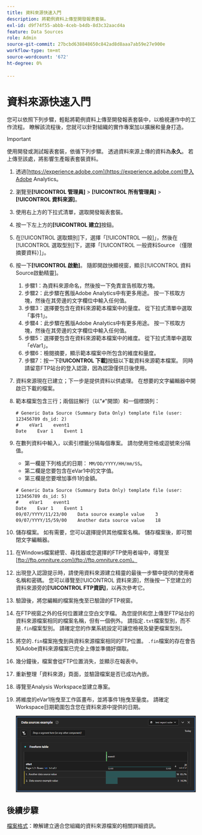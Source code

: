 ```yaml
---
title: 資料來源快速入門
description: 將範例資料上傳至開發報表套裝。
exl-id: d9f74f55-abbb-4ceb-b4db-8d3c32aacd4a
feature: Data Sources
role: Admin
source-git-commit: 27bcbd638848650c842ad8d8aaa7ab59e27e900e
workflow-type: tm+mt
source-wordcount: '672'
ht-degree: 0%

---
```


# 資料來源快速入門

您可以依照下列步驟，輕鬆將範例資料上傳至開發報表套裝中，以檢視運作中的工作流程。 瞭解該流程後，您就可以針對組織的實作專案加以擴展和量身打造。

>[!IMPORTANT]
>
>使用開發或測試報表套裝，依循下列步驟。 透過資料來源上傳的資料為&#x200B;**永久**。 若上傳至該處，將影響生產報表套裝資料。

1. 透過[https://experience.adobe.com](https://experience.adobe.com)登入Adobe Analytics。
1. 瀏覽至&#x200B;**[!UICONTROL 管理員]** > **[!UICONTROL 所有管理員]** > **[!UICONTROL 資料來源]**。
1. 使用右上方的下拉式清單，選取開發報表套裝。
1. 按一下左上方的&#x200B;**[!UICONTROL 建立]**&#x200B;按鈕。
1. 在[!UICONTROL 選取類別]下，選擇「[!UICONTROL 一般]」，然後在[!UICONTROL 選取型別]下，選擇「[!UICONTROL 一般資料Source （僅限摘要資料）]」。
1. 按一下&#x200B;**[!UICONTROL 啟動]**。 隨即開啟快顯視窗，顯示[!UICONTROL 資料Source啟動精靈]。
   1. 步驟1：為資料來源命名，然後按一下免責宣告核取方塊。
   1. 步驟2：此步驟在舊版Adobe Analytics中有更多用途。 按一下核取方塊，然後在其旁邊的文字欄位中輸入任何值。
   1. 步驟3：選擇要包含在資料來源範本檔案中的量度。 從下拉式清單中選取「事件1」。
   1. 步驟4：此步驟在舊版Adobe Analytics中有更多用途。 按一下核取方塊，然後在其旁邊的文字欄位中輸入任何值。
   1. 步驟5：選擇要包含在資料來源範本檔案中的維度。 從下拉式清單中選取「eVar1」。
   1. 步驟6：檢閱摘要，顯示範本檔案中所包含的維度和量度。
   1. 步驟7：按一下&#x200B;**[!UICONTROL 下載]**&#x200B;按鈕以下載資料來源範本檔案。 同時請留意FTP站台的登入認證，因為認證僅供日後使用。
1. 資料來源現在已建立；下一步是提供資料以供處理。 在想要的文字編輯器中開啟已下載的檔案。
1. 範本檔案包含三行；兩個註解行（以&quot;`#`&quot;開頭）和一個標頭列：

   ```text
   # Generic Data Source (Summary Data Only) template file (user: 123456789 ds_id: 2)
   #    eVar1    event1
   Date    Evar 1    Event 1
   ```

1. 在數列資料中輸入，以索引標籤分隔每個專案。 請勿使用空格或逗號來分隔值。
   * 第一欄是下列格式的日期： `MM/DD/YYYY/HH/mm/SS`。
   * 第二欄是您要包含在eVar1中的文字值。
   * 第三欄是您要增加事件1的金額。

   ```text
   # Generic Data Source (Summary Data Only) template file (user: 123456789 ds_id: 5)
   #    eVar1    event1
   Date    Evar 1    Event 1
   09/07/YYYY/11/23/00    Data source example value    3
   09/07/YYYY/15/59/00    Another data source value    18
   ```

1. 儲存檔案。 如有需要，您可以選擇提供其他檔案名稱。 儲存檔案後，即可關閉文字編輯器。
1. 在Windows檔案總管、尋找器或您選擇的FTP使用者端中，導覽至[ftp://ftp.omniture.com](ftp://ftp.omniture.com)。
1. 出現登入認證提示時，請使用資料來源建立精靈的最後一步驟中提供的使用者名稱和密碼。 您可以導覽至[!UICONTROL 資料來源]，然後按一下您建立的資料來源旁的&#x200B;**[!UICONTROL FTP資訊]**，以再次參考它。
1. 驗證後，將您編輯的檔案拖曳至已驗證的FTP視窗。
1. 在FTP視窗之外的任何位置建立空白文字檔。 為您提供和您上傳至FTP站台的資料來源檔案相同的檔案名稱，但有一個例外。 請指定`.txt`檔案型別，而不是`.fin`檔案型別。 請確定您的作業系統設定可讓您檢視及變更檔案型別。
1. 將空的`.fin`檔案拖曳到與資料來源檔案相同的FTP位置。 `.fin`檔案的存在會告知Adobe資料來源檔案已完全上傳並準備好擷取。
1. 幾分鐘後，檔案會從FTP位置消失，並顯示在報表中。
1. 重新整理「資料來源」頁面，並驗證檔案是否已成功內嵌。
1. 導覽至Analysis Workspace並建立專案。
1. 將維度的eVar1拖曳至工作區畫布，並將事件1拖曳至量度。 請確定Workspace日期範圍包含您在資料來源中提供的日期。

   ![範例報表](assets/success-report.png)

## 後續步驟

[檔案格式](file-format.md)：瞭解建立適合您組織的資料來源檔案的相關詳細資訊。
